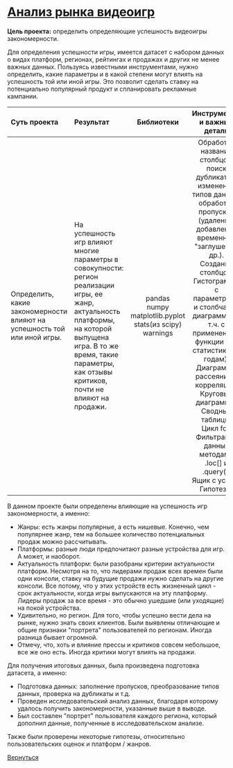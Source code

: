 # [Анализ рынка видеоигр](https://github.com/rustyt0aster/practicum/blob/main/3.%20Анализ%20рынка%20видеоигр/Анализ%20рынка%20видеоигр.ipynb)

**Цель проекта:** определить определяющие успешность видеоигры закономерности.

Для определения успешности игры, имеется датасет с набором данных о видах платформ, регионах, рейтингах и продажах и других не менее важных данных. Пользуясь известными инструментами, нужно определить, какие параметры и в какой степени могут влиять на успешность той или иной игры. Это позволит сделать ставку на потенциально популярный продукт и спланировать рекламные кампании.

| Суть проекта | Результат | Библиотеки | Инструменты и важные детали |
| :-- | :-- |:--:|:--:|
| Определить, какие закономерности влияют на успешность той или иной игры. | На успешность игр влияют многие параметры в совокупности: регион реализации игры, ее жанр, актуальность платформы, на которой выпущена игра. В то же время, такие параметры, как отзывы критиков, почти не влияют на продажи. | pandas<br>numpy<br>matplotlib.pyplot<br>stats(из scipy)<br>warnings | Обработка названий столбцов, поиск дубликатов, изменение типов данных, обработка пропусков (удаление, добавление временных "заглушек" и др.).<br>Создание столбцов.<br>Гистограммы с параметрами и столбчатые диаграммы (в т.ч. с применением функции или статистика по годам). Диаграммы рассеяния и корреляции. Круговые диаграммы.<br>Сводные таблицы.<br>Цикл for:<br>Фильтрация данных методами .loc[] и .query().<br>Ящик с усами.<br>Гипотезы. |

В данном проекте были определены влияющие на успешность игр закономерности, а именно:
- Жанры: есть жанры популярные, а есть нишевые. Конечно, чем популярнее жанр, тем на большее количество потенциальных продаж можно рассчитывать.
- Платформы: разные люди предпочитают разные устройства для игр. А может, и наоборот.
- Актуальность платформ: были разобраны критерии актуальности платформ. Несмотря на то, что лидерами продаж всех времен были одни консоли, ставку на будущие продажи нужно сделать на другие консоли. Все потому, что у этих устройств есть жизненный цикл - срок актуальности, когда игры выпускаются на эту платформу. Лидеры продаж за все время - это обычно ушедшие (или уходящие) на покой устройства. 
- Удивительно, но регион. Для того, чтобы успешно вести дела на рынке, нужно знать своих клиентов. Были выявлены отличающие и общие признаки "портрета" пользователей по регионам. Иногда разница бывает огромной.
- Отмечу, что, хоть и влияние прессы и критиков совсем небольшое, все же оно есть. Иногда критики могут влиять на продажи.

Для получения итоговых данных, была произведена подготовка датасета, а именно:
- Подготовка данных: заполнение пропусков, преобразование типов данных, проверка на дубликаты и т.д.
- Проведен исследовательский анализ данных, благодаря которому удалось получить закономерности, указанные выше в выводе.
- Был составлен "портрет" пользователя каждого региона, который дополнил данные, полученные в исследовательском анализе.

Также были проверены некоторые гипотезы, относительно пользовательских оценок и платформ / жанров.

[Вернуться](https://github.com/rustyt0aster/practicum/tree/main#readme)
